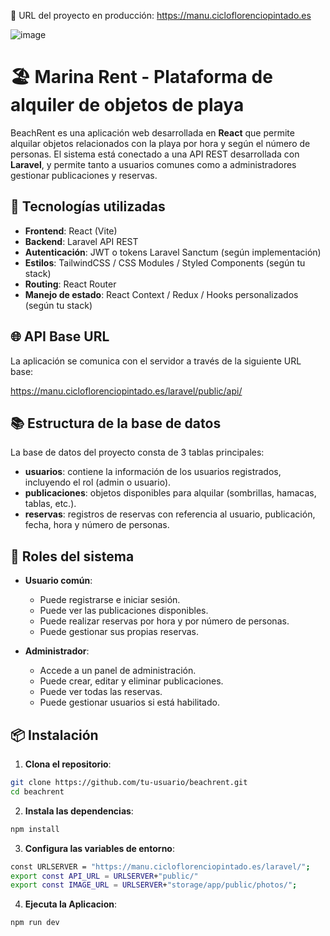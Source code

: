 🔗 URL del proyecto en producción: https://manu.cicloflorenciopintado.es

![image](https://github.com/user-attachments/assets/12a88737-6fe5-49f0-8c50-292e43561cf0)

# 🏖️ Marina Rent - Plataforma de alquiler de objetos de playa

BeachRent es una aplicación web desarrollada en **React** que permite alquilar objetos relacionados con la playa por hora y según el número de personas. El sistema está conectado a una API REST desarrollada con **Laravel**, y permite tanto a usuarios comunes como a administradores gestionar publicaciones y reservas.

## 🚀 Tecnologías utilizadas

- **Frontend**: React (Vite)
- **Backend**: Laravel API REST
- **Autenticación**: JWT o tokens Laravel Sanctum (según implementación)
- **Estilos**: TailwindCSS / CSS Modules / Styled Components (según tu stack)
- **Routing**: React Router
- **Manejo de estado**: React Context / Redux / Hooks personalizados (según tu stack)

## 🌐 API Base URL

La aplicación se comunica con el servidor a través de la siguiente URL base:

https://manu.cicloflorenciopintado.es/laravel/public/api/


## 📚 Estructura de la base de datos

La base de datos del proyecto consta de 3 tablas principales:

- **usuarios**: contiene la información de los usuarios registrados, incluyendo el rol (admin o usuario).
- **publicaciones**: objetos disponibles para alquilar (sombrillas, hamacas, tablas, etc.).
- **reservas**: registros de reservas con referencia al usuario, publicación, fecha, hora y número de personas.

## 🔐 Roles del sistema

- **Usuario común**:
  - Puede registrarse e iniciar sesión.
  - Puede ver las publicaciones disponibles.
  - Puede realizar reservas por hora y por número de personas.
  - Puede gestionar sus propias reservas.

- **Administrador**:
  - Accede a un panel de administración.
  - Puede crear, editar y eliminar publicaciones.
  - Puede ver todas las reservas.
  - Puede gestionar usuarios si está habilitado.

## 📦 Instalación

1. **Clona el repositorio**:

```bash
git clone https://github.com/tu-usuario/beachrent.git
cd beachrent
````
2. **Instala las dependencias**:
   
```bash
npm install
````
3. **Configura las variables de entorno**:

```bash
const URLSERVER = "https://manu.cicloflorenciopintado.es/laravel/";
export const API_URL = URLSERVER+"public/"
export const IMAGE_URL = URLSERVER+"storage/app/public/photos/";
````
4. **Ejecuta la Aplicacion**:
   
```bash
npm run dev
````
